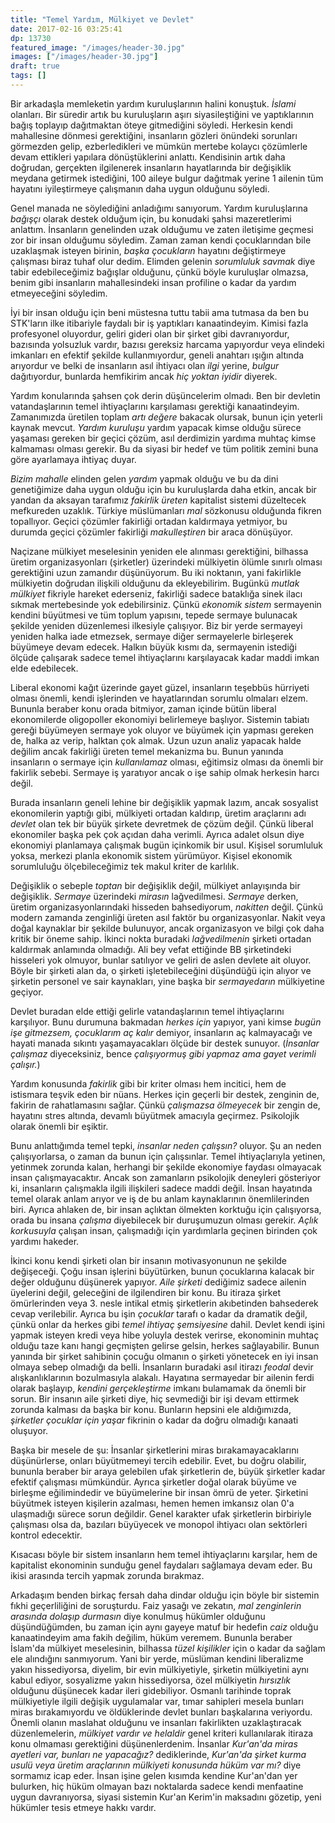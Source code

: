 ```yaml
---
title: "Temel Yardım, Mülkiyet ve Devlet"
date: 2017-02-16 03:25:41
dp: 13730
featured_image: "/images/header-30.jpg"
images: ["/images/header-30.jpg"]
draft: true
tags: []
---
```




Bir arkadaşla memleketin yardım kuruluşlarının halini konuştuk. *İslami*
olanları. Bir süredir artık bu kuruluşların aşırı siyasileştiğini ve
yaptıklarının bağış toplayıp dağıtmaktan öteye gitmediğini söyledi. Herkesin
kendi mahallesine dönmesi gerektiğini, insanların gözleri önündeki sorunları
görmezden gelip, ezberledikleri ve mümkün mertebe kolaycı çözümlerle devam
ettikleri yapılara dönüştüklerini anlattı. Kendisinin artık daha doğrudan,
gerçekten ilgilenerek insanların hayatlarında bir değişiklik meydana getirmek
istediğini, 100 aileye bulgur dağıtmak yerine 1 ailenin tüm hayatını
iyileştirmeye çalışmanın daha uygun olduğunu söyledi.

Genel manada ne söylediğini anladığımı sanıyorum. Yardım kuruluşlarına *bağışçı*
olarak destek olduğum için, bu konudaki şahsi mazeretlerimi anlattım. İnsanların
genelinden uzak olduğumu ve zaten iletişime geçmesi zor bir insan olduğumu
söyledim. Zaman zaman kendi çocuklarından bile uzaklaşmak isteyen birinin,
*başka çocukların* hayatını değiştirmeye çalışması biraz tuhaf olur
dedim. Elimden gelenin *sorumluluk savmak* diye tabir edebileceğimiz bağışlar
olduğunu, çünkü böyle kuruluşlar olmazsa, benim gibi insanların mahallesindeki
insan profiline o kadar da yardım etmeyeceğini söyledim.

İyi bir insan olduğu için beni müstesna tuttu tabii ama tutmasa da ben bu
STK'ların ilke itibariyle faydalı bir iş yaptıkları kanaatindeyim. Kimisi fazla
profesyonel oluyordur, geliri gideri olan bir şirket gibi davranıyordur,
bazısında yolsuzluk vardır, bazısı gereksiz harcama yapıyordur veya elindeki
imkanları en efektif şekilde kullanmıyordur, geneli anahtarı ışığın altında
arıyordur ve belki de insanların asıl ihtiyacı olan *ilgi* yerine, *bulgur*
dağıtıyordur, bunlarda hemfikirim ancak *hiç yoktan iyidir* diyerek.

Yardım konularında şahsen çok derin düşüncelerim olmadı. Ben bir devletin
vatandaşlarının temel ihtiyaçlarını karşılaması gerektiği
kanaatindeyim. Zamanımızda üretilen toplam *artı değere* bakacak olursak, bunun
için yeterli kaynak mevcut. *Yardım kuruluşu* yardım yapacak kimse olduğu sürece
yaşaması gereken bir geçici çözüm, asıl derdimizin yardıma muhtaç kimse
kalmaması olması gerekir. Bu da siyasi bir hedef ve tüm politik zemini buna göre
ayarlamaya ihtiyaç duyar.

*Bizim mahalle* elinden gelen *yardım* yapmak olduğu ve bu da dini genetiğimize
daha uygun olduğu için bu kuruluşlarda daha etkin, ancak bir yandan da aksayan
tarafımız *fakirlik üreten* kapitalist sistemi düzeltecek mefkureden
uzaklık. Türkiye müslümanları *mal* sözkonusu olduğunda fikren
topallıyor. Geçici çözümler fakirliği ortadan kaldırmaya yetmiyor, bu durumda
geçici çözümler fakirliği *makulleştiren* bir araca dönüşüyor.

Naçizane mülkiyet meselesinin yeniden ele alınması gerektiğini, bilhassa üretim
organizasyonları (şirketler) üzerindeki mülkiyetin ölümle sınırlı olması
gerektiğini uzun zamandır düşünüyorum. Bu iki noktanın, yani fakirlikle
mülkiyetin doğrudan ilişkili olduğunu da ekleyebilirim. Bugünkü *mutlak
mülkiyet* fikriyle hareket ederseniz, fakirliği sadece bataklığa sinek ilacı
sıkmak mertebesinde yok edebilirsiniz. Çünkü *ekonomik sistem* sermayenin
kendini büyütmesi ve tüm toplum yapısını, tepede sermaye bulunacak şekilde
yeniden düzenlemesi ilkesiyle çalışıyor. Biz bir yerde sermayeyi yeniden halka
iade etmezsek, sermaye diğer sermayelerle birleşerek büyümeye devam edecek.
Halkın büyük kısmı da, sermayenin istediği ölçüde çalışarak sadece temel
ihtiyaçlarını karşılayacak kadar maddi imkan elde edebilecek.

Liberal ekonomi kağıt üzerinde gayet güzel, insanların teşebbüs hürriyeti olması
önemli, kendi işlerinden ve hayatlarından sorumlu olmaları elzem. Bununla
beraber konu orada bitmiyor, zaman içinde bütün liberal ekonomilerde oligopoller
ekonomiyi belirlemeye başlıyor. Sistemin tabiatı gereği büyümeyen sermaye yok
oluyor ve büyümek için yapması gereken de, halka az verip, halktan çok
almak. Uzun uzun analiz yapacak halde değilim ancak fakirliği üreten temel
mekanizma bu. Bunun yanında insanların o sermaye için *kullanılamaz* olması,
eğitimsiz olması da önemli bir fakirlik sebebi. Sermaye iş yaratıyor ancak o işe
sahip olmak herkesin harcı değil.

Burada insanların geneli lehine bir değişiklik yapmak lazım, ancak sosyalist
ekonomilerin yaptığı gibi, mülkiyeti ortadan kaldırıp, üretim araçlarını adı
*devlet* olan tek bir büyük şirkete devretmek de çözüm değil. Çünkü liberal
ekonomiler başka pek çok açıdan daha verimli. Ayrıca adalet olsun diye ekonomiyi
planlamaya çalışmak bugün içinkomik bir usul. Kişisel sorumluluk yoksa, merkezi
planla ekonomik sistem yürümüyor. Kişisel ekonomik sorumluluğu ölçebileceğimiz
tek makul kriter de karlılık.

Değişiklik o sebeple *toptan* bir değişiklik değil, mülkiyet anlayışında bir
değişiklik. *Sermaye* üzerindeki *mirasın* lağvedilmesi. *Sermaye* derken,
üretim organizasyonlarındaki hisseden bahsediyorum, *nakitten* değil. Çünkü
modern zamanda zenginliği üreten asıl faktör bu organizasyonlar. Nakit veya
doğal kaynaklar bir şekilde bulunuyor, ancak organizasyon ve bilgi çok daha
kritik bir öneme sahip. İkinci nokta buradaki *lağvedilmenin* şirketi ortadan
kaldırmak anlamında olmadığı. Ali bey vefat ettiğinde BB şirketindeki hisseleri
yok olmuyor, bunlar satılıyor ve geliri de aslen devlete ait oluyor. Böyle bir
şirketi alan da, o şirketi işletebileceğini düşündüğü için alıyor ve şirketin
personel ve sair kaynakları, yine başka bir *sermayedarın* mülkiyetine geçiyor.

Devlet buradan elde ettiği gelirle vatandaşlarının temel ihtiyaçlarını
karşılıyor. Bunu durumuna bakmadan *herkes için* yapıyor, yani kimse *bugün işe
gitmezsem, çocuklarım aç kalır* demiyor, insanların aç kalmayacağı ve hayati
manada sıkıntı yaşamayacakları ölçüde bir destek sunuyor. (*İnsanlar çalışmaz*
diyeceksiniz, bence *çalışıyormuş gibi yapmaz ama gayet verimli çalışır.*)

Yardım konusunda *fakirlik* gibi bir kriter olması hem incitici, hem de
istismara teşvik eden bir nüans. Herkes için geçerli bir destek, zenginin de,
fakirin de rahatlamasını sağlar. Çünkü *çalışmazsa ölmeyecek* bir zengin de,
hayatını stres altında, devamlı büyütmek amacıyla geçirmez. Psikolojik olarak
önemli bir eşiktir.

Bunu anlattığımda temel tepki, *insanlar neden çalışsın?* oluyor. Şu an neden
çalışıyorlarsa, o zaman da bunun için çalışsınlar. Temel ihtiyaçlarıyla yetinen,
yetinmek zorunda kalan, herhangi bir şekilde ekonomiye faydası olmayacak insan
çalışmayacaktır. Ancak son zamanların psikolojik deneyleri gösteriyor ki,
insanların çalışmakla ilgili ilişkileri sadece maddi değil. İnsan hayatında
temel olarak anlam arıyor ve iş de bu anlam kaynaklarının önemlilerinden
biri. Ayrıca ahlaken de, bir insan açlıktan ölmekten korktuğu için çalışıyorsa,
orada bu insana *çalışma* diyebilecek bir duruşumuzun olması gerekir. *Açlık
korkusuyla* çalışan insan, çalışmadığı için yardımlarla geçinen birinden çok
yardımı hakeder.

İkinci konu kendi şirketi olan bir insanın motivasyonunun ne şekilde
değişeceği. Çoğu insan işlerini büyütürken, bunun çocuklarına kalacak bir değer
olduğunu düşünerek yapıyor. *Aile şirketi* dediğimiz sadece ailenin üyelerini
değil, geleceğini de ilgilendiren bir konu. Bu itiraza şirket ömürlerinden
veya 3. nesle intikal etmiş şirketlerin akıbetinden bahsederek cevap
verilebilir. Ayrıca bu işin *çocuklar* tarafı o kadar da dramatik değil, çünkü
onlar da herkes gibi *temel ihtiyaç şemsiyesine* dahil. Devlet kendi işini
yapmak isteyen kredi veya hibe yoluyla destek verirse, ekonominin muhtaç olduğu
taze kanı hangi geçmişten gelirse gelsin, herkes sağlayabilir. Bunun yanında bir
şirket sahibinin çocuğu olmanın o şirketi yönetecek en iyi insan olmaya sebep
olmadığı da belli. İnsanların buradaki asıl itirazı *feodal* devir
alışkanlıklarının bozulmasıyla alakalı. Hayatına sermayedar bir ailenin ferdi
olarak başlayıp, *kendini gerçekleştirme* imkanı bulamamak da önemli bir
sorun. Bir insanın aile şirketi diye, hiç sevmediği bir işi devam ettirmek
zorunda kalması da başka bir konu. Bunların hepsini ele aldığımızda, *şirketler
çocuklar için yaşar* fikrinin o kadar da doğru olmadığı kanaati oluşuyor.

Başka bir mesele de şu: İnsanlar şirketlerini miras bırakamayacaklarını
düşünürlerse, onları büyütmemeyi tercih edebilir. Evet, bu doğru olabilir,
bununla beraber bir araya gelebilen ufak şirketlerin de, büyük şirketler kadar
efektif çalışması mümkündür. Ayrıca şirketler doğal olarak büyüme ve birleşme
eğilimindedir ve büyümelerine bir insan ömrü de yeter. Şirketini büyütmek
isteyen kişilerin azalması, hemen hemen imkansız olan 0'a ulaşmadığı sürece
sorun değildir. Genel karakter ufak şirketlerin birbiriyle çalışması olsa da,
bazıları büyüyecek ve monopol ihtiyacı olan sektörleri kontrol edecektir.

Kısacası böyle bir sistem insanların hem temel ihtiyaçlarını karşılar, hem de
kapitalist ekonominin sunduğu genel faydaları sağlamaya devam eder. Bu ikisi
arasında tercih yapmak zorunda bırakmaz.

Arkadaşım benden birkaç fersah daha dindar olduğu için böyle bir sistemin fıkhi
geçerliliğini de soruşturdu. Faiz yasağı ve zekatın, *mal zenginlerin arasında
dolaşıp durmasın* diye konulmuş hükümler olduğunu düşündüğümden, bu zaman için
aynı gayeye matuf bir hedefin *caiz* olduğu kanaatindeyim ama fakih değilim,
hüküm veremem. Bununla beraber İslam'da mülkiyet meselesinin, bilhassa *tüzel
kişilikler* için o kadar da sağlam ele alındığını sanmıyorum. Yani bir yerde,
müslüman kendini liberalizme yakın hissediyorsa, diyelim, bir evin mülkiyetiyle,
şirketin mülkiyetini aynı kabul ediyor, sosyalizme yakın hissediyorsa, özel
mülkiyetin *hırsızlık* olduğunu düşünecek kadar ileri gidebiliyor. Osmanlı
tarihinde toprak mülkiyetiyle ilgili değişik uygulamalar var, tımar sahipleri
mesela bunları miras bırakamıyordu ve öldüklerinde devlet bunları başkalarına
veriyordu. Önemli olanın maslahat olduğunu ve insanları fakirlikten
uzaklaştıracak düzenlemelerin, *mülkiyet vardır ve helaldir* genel kriteri
kullanılarak itiraza konu olmaması gerektiğini düşünenlerdenim. İnsanlar
*Kur'an'da miras ayetleri var, bunları ne yapacağız?* dediklerinde, *Kur'an'da
şirket kurma usulü veya üretim araçlarının mülkiyeti konusunda hüküm var mı?*
diye sormamız icap eder. İnsan işine gelen kısımda kendine Kur'an'dan yer
bulurken, hiç hüküm olmayan bazı noktalarda sadece kendi menfaatine uygun
davranıyorsa, siyasi sistemin Kur'an Kerim'in maksadını gözetip, yeni hükümler
tesis etmeye hakkı vardır.




